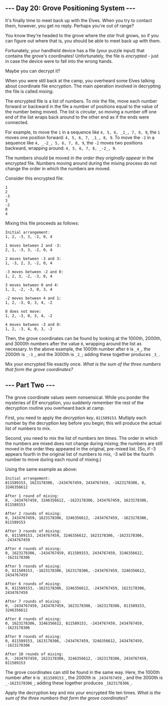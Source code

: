 ## \--- Day 20: Grove Positioning System ---

It's finally time to meet back up with the Elves. When you try to contact them, however, you get no reply. Perhaps
you're out of range?

You know they're headed to the grove where the _star_ fruit grows, so if you can figure out where that is, you should be
able to meet back up with them.

Fortunately, your handheld device has a file (your puzzle input) that contains the grove's coordinates! Unfortunately,
the file is _encrypted_ \- just in case the device were to fall into the wrong hands.

Maybe you can decrypt it?

When you were still back at the camp, you overheard some Elves talking about coordinate file encryption. The main
operation involved in decrypting the file is called _mixing_.

The encrypted file is a list of numbers. To _mix_ the file, move each number forward or backward in the file a number of
positions equal to the value of the number being moved. The list is _circular_, so moving a number off one end of the
list wraps back around to the other end as if the ends were connected.

For example, to move the `1` in a sequence like `4, 5, 6, _1_, 7, 8, 9`, the `1` moves one position forward:
`4, 5, 6, 7, _1_, 8, 9`. To move the `-2` in a sequence like `4, _-2_, 5, 6, 7, 8, 9`, the `-2` moves two positions
backward, wrapping around: `4, 5, 6, 7, 8, _-2_, 9`.

The numbers should be moved _in the order they originally appear_ in the encrypted file. Numbers moving around during
the mixing process do not change the order in which the numbers are moved.

Consider this encrypted file:

```
1
2
-3
3
-2
0
4

```

Mixing this file proceeds as follows:

```
Initial arrangement:
1, 2, -3, 3, -2, 0, 4

1 moves between 2 and -3:
2, 1, -3, 3, -2, 0, 4

2 moves between -3 and 3:
1, -3, 2, 3, -2, 0, 4

-3 moves between -2 and 0:
1, 2, 3, -2, -3, 0, 4

3 moves between 0 and 4:
1, 2, -2, -3, 0, 3, 4

-2 moves between 4 and 1:
1, 2, -3, 0, 3, 4, -2

0 does not move:
1, 2, -3, 0, 3, 4, -2

4 moves between -3 and 0:
1, 2, -3, 4, 0, 3, -2

```

Then, the grove coordinates can be found by looking at the 1000th, 2000th, and 3000th numbers after the value `0`,
wrapping around the list as necessary. In the above example, the 1000th number after `0` is `_4_`, the 2000th is `_-3_`,
and the 3000th is `_2_`; adding these together produces `_3_`.

Mix your encrypted file exactly once. _What is the sum of the three numbers that form the grove coordinates?_

## \--- Part Two ---

The grove coordinate values seem nonsensical. While you ponder the mysteries of Elf encryption, you suddenly remember
the rest of the decryption routine you overheard back at camp.

First, you need to apply the _decryption key_, `811589153`. Multiply each number by the decryption key before you begin;
this will produce the actual list of numbers to mix.

Second, you need to mix the list of numbers _ten times_. The order in which the numbers are mixed does not change during
mixing; the numbers are still moved in the order they appeared in the original, pre-mixed list. (So, if -3 appears
fourth in the original list of numbers to mix, -3 will be the fourth number to move during each round of mixing.)

Using the same example as above:

```
Initial arrangement:
811589153, 1623178306, -2434767459, 2434767459, -1623178306, 0, 3246356612

After 1 round of mixing:
0, -2434767459, 3246356612, -1623178306, 2434767459, 1623178306, 811589153

After 2 rounds of mixing:
0, 2434767459, 1623178306, 3246356612, -2434767459, -1623178306, 811589153

After 3 rounds of mixing:
0, 811589153, 2434767459, 3246356612, 1623178306, -1623178306, -2434767459

After 4 rounds of mixing:
0, 1623178306, -2434767459, 811589153, 2434767459, 3246356612, -1623178306

After 5 rounds of mixing:
0, 811589153, -1623178306, 1623178306, -2434767459, 3246356612, 2434767459

After 6 rounds of mixing:
0, 811589153, -1623178306, 3246356612, -2434767459, 1623178306, 2434767459

After 7 rounds of mixing:
0, -2434767459, 2434767459, 1623178306, -1623178306, 811589153, 3246356612

After 8 rounds of mixing:
0, 1623178306, 3246356612, 811589153, -2434767459, 2434767459, -1623178306

After 9 rounds of mixing:
0, 811589153, 1623178306, -2434767459, 3246356612, 2434767459, -1623178306

After 10 rounds of mixing:
0, -2434767459, 1623178306, 3246356612, -1623178306, 2434767459, 811589153

```

The grove coordinates can still be found in the same way. Here, the 1000th number after `0` is `_811589153_`, the 2000th
is `_2434767459_`, and the 3000th is `_-1623178306_`; adding these together produces `_1623178306_`.

Apply the decryption key and mix your encrypted file ten times. _What is the sum of the three numbers that form the
grove coordinates?_
